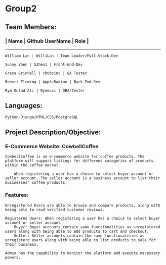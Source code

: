 # Group2

## Team Members: 
###	| Name | Github UserName |  Role  |
   _____________________________________
	William Lan | WilliLan | Team Leader/Full-Stack-Dev

	Sunny Zhen | SZhen1 | Front-End-Dev

	Grace Grinnell | chubsinc | QA Tester

	Robert Fleming | AppleRadium | Back-End-Dev

	Rym Oulad Ali | Rymouxi | DBA/Tester

## Languages:
	Python-Django/HTML/CSS/PostgreSQL

## Project Description/Objective:
###	E-Commerce Website: CowbellCoffee
	CowbellCoffee is an e-commerce website for coffee products. The platform will support listings for different categories of products within the coffee market. 
		
		When registering a user has a choice to select buyer account or seller account. The seller account is a business account to list their businesses' coffee products.
###	Features:
	Unregistered Users are able to browse and compare products, along with being able to read verified customer reviews.

	Registered Users: When registering a user has a choice to select buyer account or seller account
		Buyer: Buyer accounts contain same functionalities as unregistered users along with being able to add products to cart and checkout.
		Seller: Seller accounts contain the same functionalities as unregisterd users along with being able to list products to sale for their business.

	Admin has the capability to monitor the platform and execute necessary powers.


